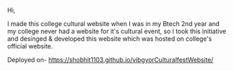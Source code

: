 Hi,

I made this college cultural website when I was in my Btech 2nd year and my college never had a website for it's cultural event, so I took this initiative and desinged & developed this website which was hosted on college's official website.

Deployed on- https://shobhit1103.github.io/vibgyorCulturalfestWebsite/
